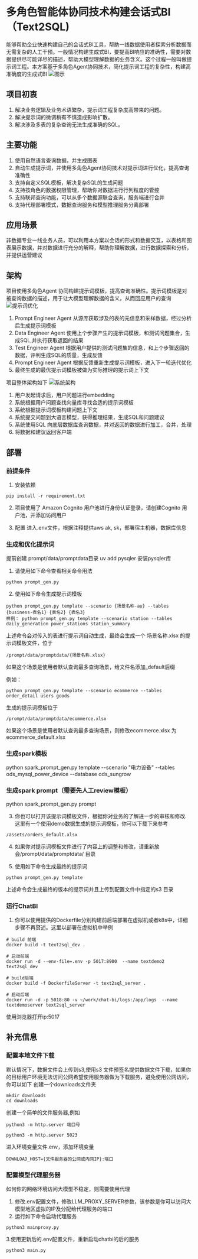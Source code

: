 
# 多角色智能体协同技术构建会话式BI（Text2SQL)
能够帮助企业快速构建自己的会话式BI工具，帮助一线数据使用者探索分析数据而无需复杂的人工干预。一般情况构建生成式BI，要提高BI响应的准确性，需要对数据提供尽可能详尽的描述，帮助大模型理解数据的业务含义。这个过程一般叫做提示词工程。本方案基于多角色Agent协同技术，简化提示词工程的复杂性，构建高准确度的生成式BI
![图示](assets/demo1.png)

## 项目初衷
1. 解决业务逻辑及业务术语繁杂，提示词工程复杂度高带来的问题。
2. 解决提示词的微调稍有不慎造成影响扩散。
3. 解决涉及多表的复杂查询无法生成准确的SQL。

## 主要功能
1. 使用自然语言查询数据，并生成图表
2. 自动生成提示词，并使用多角色Agent协同技术对提示词进行优化，提高查询准确性
3. 支持自定义SQL模板，解决复杂SQL的生成问题
4. 支持按角色的数据权限管理，帮助你对数据进行行列粒度的管控
5. 支持联邦查询功能，可以从多个数据源联合查询，服务端进行合并
6. 支持代理部署模式，数据查询服务和模型推理服务分离部署

## 应用场景
非数据专业一线业务人员，可以利用本方案以会话的形式和数据交互，以表格和图表展示数据，并对数据进行充分的解释，帮助你理解数据，进行数据探索和分析，并提供运营建议


## 架构

项目使用多角色Agent 协同构建提示词模板，提高查询准确性。提示词模板是对被查询数据的描述，用于让大模型理解数据的含义，从而回应用户的查询
![提示词优化](assets/chatbi-prompt.drawio.png)
1. Prompt Engineer Agent 从源库获取涉及的表的元信息和采样数据，经过分析后生成提示词模板
2. Data Engineer Agent 使用上个步骤产生的提示词模板，和测试问题集合，生成SQL,并执行获取返回的结果
3. Test Engineer Agent 根据用户提供的测试问题集的信息，和上个步骤返回的数据，评判生成SQL的质量，生成反馈
4. Prompt Engineer Agent 根据反馈重新生成提示词模板，进入下一轮迭代优化
5. 最终生成的最优提示词模板被做为实际推理的提示词上下文


项目整体架构如下
![系统架构](assets/arch.png)
1. 用户发起请求后，用户问题进行embedding 
2. 系统根据用户问题查找向量库寻找合适的提示词模板
3. 系统根据提示词模板构建问题上下文
4. 系统提交问题到大语言模型，获得推理结果，生成SQL和问题建议
5. 系统使用SQL 向底层数据库查询数据，并对返回的数据进行加工，合并，处理
6. 将数据和建议返回客户端


## 部署
### 前提条件
1. 安装依赖
```
pip install -r requirement.txt
```
2. 项目使用了 Amazon Cognito 用户池进行身份认证登录，请创建Cognito 用户池，并添加访问用户

3. 配置
进入.env文件，根据注释提供aws ak, sk，部署宿主机器，数据库信息

### 生成和优化提示词

提前创建 prompt/data/promptdata目录
uv add pysqler  安装pysqler库


1. 请使用如下命令查看相关命令用法
```
python prompt_gen.py
```
2. 使用如下命令生成提示词模板
```
python prompt_gen.py template --scenario {场景名称-au} --tables {business-表名1} {表名2} {表名3}
样例： python prompt_gen.py template --scenario station --tables daily_generation power_stations station_summary
```
上述命令会对传入的表进行提示词自动生成，最终会生成一个 场景名称.xlsx 的提示词模板文件，位于
```
/prompt/data/promptdata/{场景名称.xlsx}
```
如果这个场景是使用者默认查询最多查询场景，给文件名添加_default后缀

例如：
```
python prompt_gen.py template --scenario ecommerce --tables order_detail users goods
```
生成的提示词模板位于
```
/prompt/data/promptdata/ecommerce.xlsx
```
如果这个场景是使用者默认查询最多查询场景，则修改ecommerce.xlsx 为 ecommerce_default.xlsx

### 生成spark模板
python spark_prompt_gen.py template --scenario "电力设备" --tables ods_mysql_power_device --database ods_sungrow

### 生成spark prompt（需要先人工review模板）
python spark_prompt_gen.py prompt


3. 你也可以打开该提示词模板文件，根据你对业务的了解进一步的审核和修改. 
这里有一个使用demo数据生成的提示词模板，你可以下载下来参考
```
/assets/orders_default.xlsx
```

4. 如果你对提示词模板文件进行了内容上的调整和修改，请重新放会/prompt/data/promptdata/ 目录

5. 使用如下命令生成最终的提示词
```
python prompt_gen.py template
```
上述命令会生成最终的版本的提示词并且上传到配置文件中指定的s3 目录

### 运行ChatBI
1. 你可以使用提供的Dockerfile分别构建前后端部署在虚拟机或者k8s中，详细步骤不再赘述。这里以部署在虚拟机中举例
```
# build 前端
docker build -t text2sql_dev .

# 启动前端
docker run -d --env-file=.env -p 5017:8900  --name textdemo2 text2sql_dev

# build后端
docker build -f DockerfileServer -t text2sql_server .

# 启动后端
docker run -d -p 5018:80 -v ~/work/chat-bi/logs:/app/logs  --name textdemoserver text2sql_server
```
使用浏览器打开ip:5017

## 补充信息

### 配置本地文件下载
默认情况下，数据文件会上传到s3,使用s3 文件预签名提供数据文件下载，如果你的目标用户环境无法访问公网希望使用服务器做为下载服务，避免使用公网访问，你可以如下
创建一个downloads文件夹
```
mkdir downloads
cd downloads
```

创建一个简单的文件服务器,例如
```
python3 -m http.server 端口号

python3 -m http.server 5023
```

进入环境变量文件.env，添加环境变量
```
DOWNLOAD_HOST={文件服务器的公网或内网IP}:端口
```

### 配置模型代理服务器
如何你的网络环境访问大模型不稳定，则需要使用代理
1. 修改.env配置文件，修改LLM_PROXY_SERVER参数，该参数是你可以访问大模型地区虚拟的IP及分配给代理服务的端口
2. 运行如下命令启动代理服务
```
python3 mainproxy.py
```
3.使用更新后的.env配置文件，重新启动chatbi的后的服务
```
python3 main.py
```

